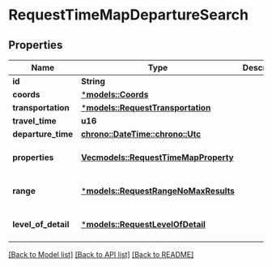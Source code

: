 # RequestTimeMapDepartureSearch

## Properties
Name | Type | Description | Notes
------------ | ------------- | ------------- | -------------
**id** | **String** |  | 
**coords** | [***models::Coords**](Coords.md) |  | 
**transportation** | [***models::RequestTransportation**](RequestTransportation.md) |  | 
**travel_time** | **u16** |  | 
**departure_time** | [**chrono::DateTime::<chrono::Utc>**](DateTime.md) |  | 
**properties** | [**Vec<models::RequestTimeMapProperty>**](RequestTimeMapProperty.md) |  | [optional] [default to None]
**range** | [***models::RequestRangeNoMaxResults**](RequestRangeNoMaxResults.md) |  | [optional] [default to None]
**level_of_detail** | [***models::RequestLevelOfDetail**](RequestLevelOfDetail.md) |  | [optional] [default to None]

[[Back to Model list]](../README.md#documentation-for-models) [[Back to API list]](../README.md#documentation-for-api-endpoints) [[Back to README]](../README.md)


